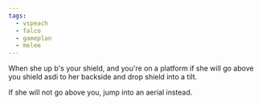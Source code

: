 ```yaml
---
tags:
  - vspeach
  - falco
  - gameplan
  - melee
---
```

When she up b's your shield, and you're on a platform if she will go above you shield asdi to her backside and drop shield into a tilt.

If she will not go above you, jump into an aerial instead.
